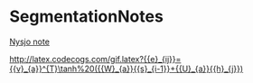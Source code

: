 # SegmentationNotes


[Nysjo note](https://github.com/freyakniglty/SegmentationNotes/blob/master/Nysjo_note.md)

http://latex.codecogs.com/gif.latex?{{e}_{ij}}={{v}_{a}}^{T}\tanh%20({{W}_{a}}{{s}_{i-1}}+{{U}_{a}}{{h}_{j}})  

